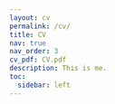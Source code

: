 ```yaml
---
layout: cv
permalink: /cv/
title: CV
nav: true
nav_order: 3
cv_pdf: CV.pdf
description: This is me.
toc:
  sidebar: left
---
```

